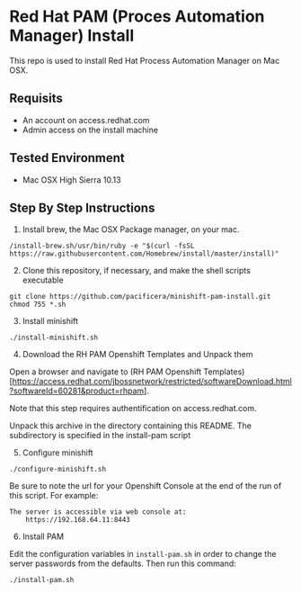 # Red Hat PAM (Proces Automation Manager) Install

This repo is used to install Red Hat Process Automation Manager on Mac OSX.

## Requisits
* An account on access.redhat.com
* Admin access on the install machine

## Tested Environment
* Mac OSX High Sierra 10.13

## Step By Step Instructions

1. Install brew, the Mac OSX Package manager, on your mac.
```
/install-brew.sh/usr/bin/ruby -e "$(curl -fsSL https://raw.githubusercontent.com/Homebrew/install/master/install)"
```

2. Clone this repository, if necessary, and make the shell scripts executable
```
git clone https://github.com/pacificera/minishift-pam-install.git
chmod 755 *.sh
```

3. Install minishift
```
./install-minishift.sh
```

4. Download the RH PAM Openshift Templates and Unpack them

Open a browser and navigate to (RH PAM Openshift Templates)[https://access.redhat.com/jbossnetwork/restricted/softwareDownload.html?softwareId=60281&product=rhpam].

Note that this step requires authentification on access.redhat.com.

Unpack this archive in the directory containing this README.  The subdirectory is specified in the install-pam script

5. Configure minishift
```
./configure-minishift.sh
```

Be sure to note the url for your Openshift Console at the end of the run of this script.  For example:

```
The server is accessible via web console at:
    https://192.168.64.11:8443
```

6. Install PAM

Edit the configuration variables in `install-pam.sh` in order to change the server passwords from the defaults.  Then run this command:


```
./install-pam.sh
```
